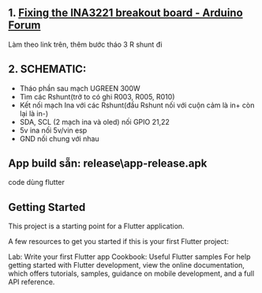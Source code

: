 ## **1. [Fixing the INA3221 breakout board - Arduino Forum](https://forum.arduino.cc/t/fixing-the-ina3221-breakout-board/526947)**
Làm theo link trên, thêm bước tháo 3 R shunt đi
## **2. SCHEMATIC:**
- Tháo phần sau mạch UGREEN 300W
- Tìm các Rshunt(trở to có ghi R003, R005, R010)
- Kết nối mạch Ina với các Rshunt(đầu Rshunt nối với cuộn cảm là in+ còn lại là in-)
- SDA, SCL (2 mạch ina và oled) nối GPIO 21,22
- 5v ina nối 5v/vin esp
- GND nối chung với nhau

## **App build sẵn:** release\app-release.apk
code dùng flutter

## **Getting Started**
This project is a starting point for a Flutter application.

A few resources to get you started if this is your first Flutter project:

Lab: Write your first Flutter app
Cookbook: Useful Flutter samples
For help getting started with Flutter development, view the online documentation, which offers tutorials, samples, guidance on mobile development, and a full API reference.

